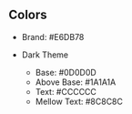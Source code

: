 ## Colors

- Brand: #E6DB78

- Dark Theme
  - Base: #0D0D0D
  - Above Base: #1A1A1A
  - Text: #CCCCCC
  - Mellow Text: #8C8C8C


